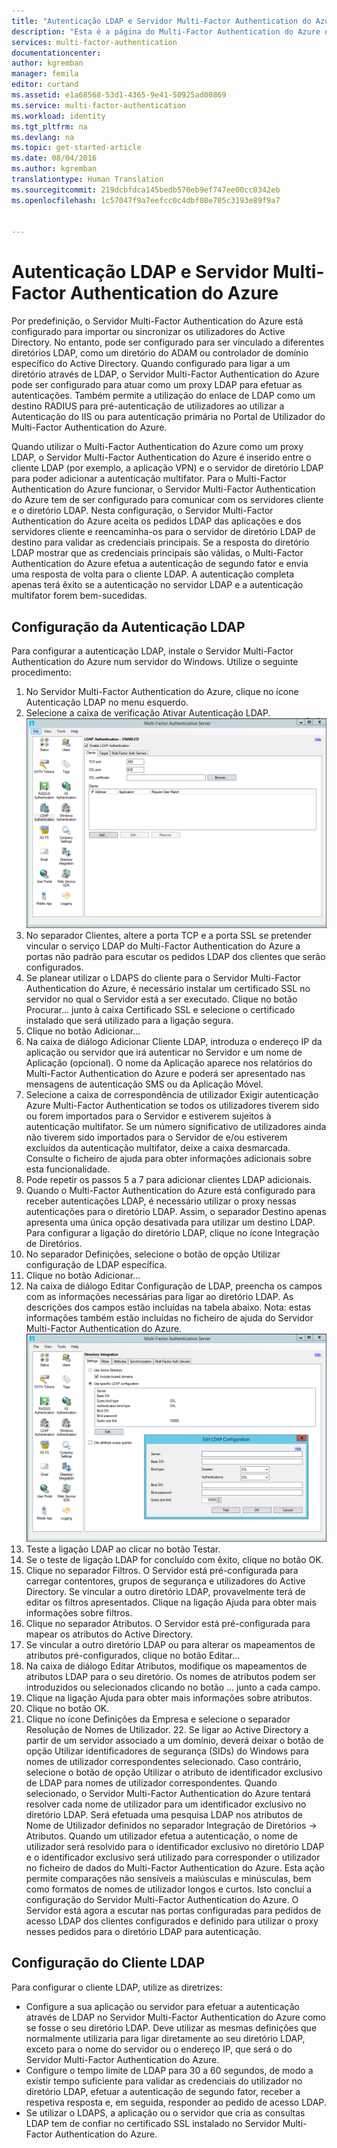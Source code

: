 ```yaml
---
title: "Autenticação LDAP e Servidor Multi-Factor Authentication do Azure"
description: "Esta é a página do Multi-Factor Authentication do Azure que irá ajudar a implementar a Autenticação LDAP e o Servidor Multi-Factor Authentication do Azure."
services: multi-factor-authentication
documentationcenter: 
author: kgremban
manager: femila
editor: curtand
ms.assetid: e1a68568-53d1-4365-9e41-50925ad00869
ms.service: multi-factor-authentication
ms.workload: identity
ms.tgt_pltfrm: na
ms.devlang: na
ms.topic: get-started-article
ms.date: 08/04/2016
ms.author: kgremban
translationtype: Human Translation
ms.sourcegitcommit: 219dcbfdca145bedb570eb9ef747ee00cc0342eb
ms.openlocfilehash: 1c57047f9a7eefcc0c4dbf08e705c3193e89f9a7


---
```

# <a name="ldap-authentication-and-azure-multifactor-authentication-server"></a>Autenticação LDAP e Servidor Multi-Factor Authentication do Azure
Por predefinição, o Servidor Multi-Factor Authentication do Azure está configurado para importar ou sincronizar os utilizadores do Active Directory. No entanto, pode ser configurado para ser vinculado a diferentes diretórios LDAP, como um diretório do ADAM ou controlador de domínio específico do Active Directory. Quando configurado para ligar a um diretório através de LDAP, o Servidor Multi-Factor Authentication do Azure pode ser configurado para atuar como um proxy LDAP para efetuar as autenticações. Também permite a utilização do enlace de LDAP como um destino RADIUS para pré-autenticação de utilizadores ao utilizar a Autenticação do IIS ou para autenticação primária no Portal de Utilizador do Multi-Factor Authentication do Azure.

Quando utilizar o Multi-Factor Authentication do Azure como um proxy LDAP, o Servidor Multi-Factor Authentication do Azure é inserido entre o cliente LDAP (por exemplo, a aplicação VPN) e o servidor de diretório LDAP para poder adicionar a autenticação multifator. Para o Multi-Factor Authentication do Azure funcionar, o Servidor Multi-Factor Authentication do Azure tem de ser configurado para comunicar com os servidores cliente e o diretório LDAP. Nesta configuração, o Servidor Multi-Factor Authentication do Azure aceita os pedidos LDAP das aplicações e dos servidores cliente e reencaminha-os para o servidor de diretório LDAP de destino para validar as credenciais principais. Se a resposta do diretório LDAP mostrar que as credenciais principais são válidas, o Multi-Factor Authentication do Azure efetua a autenticação de segundo fator e envia uma resposta de volta para o cliente LDAP. A autenticação completa apenas terá êxito se a autenticação no servidor LDAP e a autenticação multifator forem bem-sucedidas.

## <a name="ldap-authentication-configuration"></a>Configuração da Autenticação LDAP
Para configurar a autenticação LDAP, instale o Servidor Multi-Factor Authentication do Azure num servidor do Windows. Utilize o seguinte procedimento:

1. No Servidor Multi-Factor Authentication do Azure, clique no ícone Autenticação LDAP no menu esquerdo.
2. Selecione a caixa de verificação Ativar Autenticação LDAP.![Autenticação LDAP](./media/multi-factor-authentication-get-started-server-ldap/ldap2.png)
3. No separador Clientes, altere a porta TCP e a porta SSL se pretender vincular o serviço LDAP do Multi-Factor Authentication do Azure a portas não padrão para escutar os pedidos LDAP dos clientes que serão configurados.
4. Se planear utilizar o LDAPS do cliente para o Servidor Multi-Factor Authentication do Azure, é necessário instalar um certificado SSL no servidor no qual o Servidor está a ser executado. Clique no botão Procurar... junto à caixa Certificado SSL e selecione o certificado instalado que será utilizado para a ligação segura.
5. Clique no botão Adicionar...
6. Na caixa de diálogo Adicionar Cliente LDAP, introduza o endereço IP da aplicação ou servidor que irá autenticar no Servidor e um nome de Aplicação (opcional). O nome da Aplicação aparece nos relatórios do Multi-Factor Authentication do Azure e poderá ser apresentado nas mensagens de autenticação SMS ou da Aplicação Móvel.
7. Selecione a caixa de correspondência de utilizador Exigir autenticação Azure Multi-Factor Authentication se todos os utilizadores tiverem sido ou forem importados para o Servidor e estiverem sujeitos à autenticação multifator. Se um número significativo de utilizadores ainda não tiverem sido importados para o Servidor de e/ou estiverem excluídos da autenticação multifator, deixe a caixa desmarcada. Consulte o ficheiro de ajuda para obter informações adicionais sobre esta funcionalidade.
8. Pode repetir os passos 5 a 7 para adicionar clientes LDAP adicionais.
9. Quando o Multi-Factor Authentication do Azure está configurado para receber autenticações LDAP, é necessário utilizar o proxy nessas autenticações para o diretório LDAP. Assim, o separador Destino apenas apresenta uma única opção desativada para utilizar um destino LDAP. Para configurar a ligação do diretório LDAP, clique no ícone Integração de Diretórios.
10. No separador Definições, selecione o botão de opção Utilizar configuração de LDAP específica.
11. Clique no botão Adicionar...
12. Na caixa de diálogo Editar Configuração de LDAP, preencha os campos com as informações necessárias para ligar ao diretório LDAP. As descrições dos campos estão incluídas na tabela abaixo. Nota: estas informações também estão incluídas no ficheiro de ajuda do Servidor Multi-Factor Authentication do Azure.![Integração de Diretórios](./media/multi-factor-authentication-get-started-server-ldap/ldap.png)
13. Teste a ligação LDAP ao clicar no botão Testar.
14. Se o teste de ligação LDAP for concluído com êxito, clique no botão OK.
15. Clique no separador Filtros. O Servidor está pré-configurada para carregar contentores, grupos de segurança e utilizadores do Active Directory. Se vincular a outro diretório LDAP, provavelmente terá de editar os filtros apresentados. Clique na ligação Ajuda para obter mais informações sobre filtros.
16. Clique no separador Atributos. O Servidor está pré-configurada para mapear os atributos do Active Directory.
17. Se vincular a outro diretório LDAP ou para alterar os mapeamentos de atributos pré-configurados, clique no botão Editar...
18. Na caixa de diálogo Editar Atributos, modifique os mapeamentos de atributos LDAP para o seu diretório. Os nomes de atributos podem ser introduzidos ou selecionados clicando no botão ... junto a cada campo.
19. Clique na ligação Ajuda para obter mais informações sobre atributos.
20. Clique no botão OK.
21. Clique no ícone Definições da Empresa e selecione o separador Resolução de Nomes de Utilizador.
    22. Se ligar ao Active Directory a partir de um servidor associado a um domínio, deverá deixar o botão de opção Utilizar identificadores de segurança (SIDs) do Windows para nomes de utilizador correspondentes selecionado. Caso contrário, selecione o botão de opção Utilizar o atributo de identificador exclusivo de LDAP para nomes de utilizador correspondentes. Quando selecionado, o Servidor Multi-Factor Authentication do Azure tentará resolver cada nome de utilizador para um identificador exclusivo no diretório LDAP. Será efetuada uma pesquisa LDAP nos atributos de Nome de Utilizador definidos no separador Integração de Diretórios -> Atributos. Quando um utilizador efetua a autenticação, o nome de utilizador será resolvido para o identificador exclusivo no diretório LDAP e o identificador exclusivo será utilizado para corresponder o utilizador no ficheiro de dados do Multi-Factor Authentication do Azure. Esta ação permite comparações não sensíveis a maiúsculas e minúsculas, bem como formatos de nomes de utilizador longos e curtos. Isto conclui a configuração do Servidor Multi-Factor Authentication do Azure. O Servidor está agora a escutar nas portas configuradas para pedidos de acesso LDAP dos clientes configurados e definido para utilizar o proxy nesses pedidos para o diretório LDAP para autenticação.

## <a name="ldap-client-configuration"></a>Configuração do Cliente LDAP
Para configurar o cliente LDAP, utilize as diretrizes:

* Configure a sua aplicação ou servidor para efetuar a autenticação através de LDAP no Servidor Multi-Factor Authentication do Azure como se fosse o seu diretório LDAP. Deve utilizar as mesmas definições que normalmente utilizaria para ligar diretamente ao seu diretório LDAP, exceto para o nome do servidor ou o endereço IP, que será o do Servidor Multi-Factor Authentication do Azure.
* Configure o tempo limite de LDAP para 30 a 60 segundos, de modo a existir tempo suficiente para validar as credenciais do utilizador no diretório LDAP, efetuar a autenticação de segundo fator, receber a respetiva resposta e, em seguida, responder ao pedido de acesso LDAP.
* Se utilizar o LDAPS, a aplicação ou o servidor que cria as consultas LDAP tem de confiar no certificado SSL instalado no Servidor Multi-Factor Authentication do Azure.




<!--HONumber=Nov16_HO2-->


